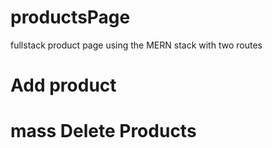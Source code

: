 # productsPage

fullstack product page using the MERN stack with two routes

# Add product

# mass Delete Products
